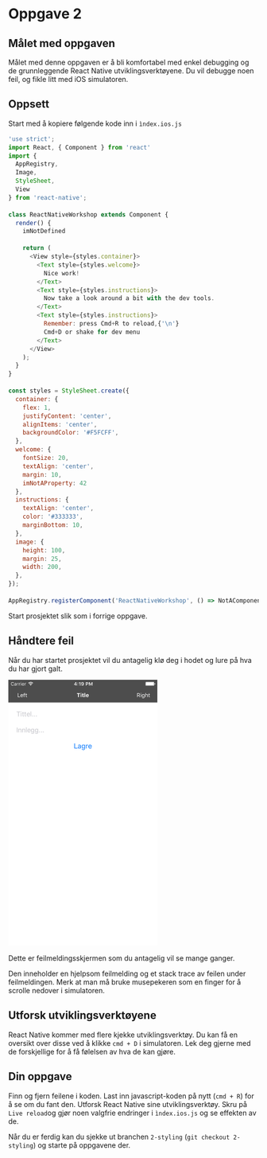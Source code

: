 # Oppgave 2

## Målet med oppgaven
Målet med denne oppgaven er å bli komfortabel med enkel debugging og de grunnleggende React Native utviklingsverktøyene. Du vil debugge noen feil, og fikle litt med iOS simulatoren.

## Oppsett
Start med å kopiere følgende kode inn i `ìndex.ios.js`

```javascript
'use strict';
import React, { Component } from 'react'
import {
  AppRegistry,
  Image,
  StyleSheet,
  View
} from 'react-native';

class ReactNativeWorkshop extends Component {
  render() {
    imNotDefined

    return (
      <View style={styles.container}>
        <Text style={styles.welcome}>
          Nice work!
        </Text>
        <Text style={styles.instructions}>
          Now take a look around a bit with the dev tools.
        </Text>
        <Text style={styles.instructions}>
          Remember: press Cmd+R to reload,{'\n'}
          Cmd+D or shake for dev menu
        </Text>
      </View>
    );
  }
}

const styles = StyleSheet.create({
  container: {
    flex: 1,
    justifyContent: 'center',
    alignItems: 'center',
    backgroundColor: '#F5FCFF',
  },
  welcome: {
    fontSize: 20,
    textAlign: 'center',
    margin: 10,
    imNotAProperty: 42
  },
  instructions: {
    textAlign: 'center',
    color: '#333333',
    marginBottom: 10,
  },
  image: {
    height: 100,
    margin: 25,
    width: 200,
  },
});

AppRegistry.registerComponent('ReactNativeWorkshop', () => NotAComponent);
```

Start prosjektet slik som i forrige oppgave.

## Håndtere feil
Når du har startet prosjektet vil du antagelig klø deg i hodet og lure på hva du har gjort galt.

<img src="../screenshots/screenshot_2.png" width="300">

Dette er feilmeldingsskjermen som du antagelig vil se mange ganger.

Den inneholder en hjelpsom feilmelding og et stack trace av feilen under feilmeldingen. Merk at man må bruke musepekeren som en finger for å scrolle nedover i simulatoren.

## Utforsk utviklingsverktøyene
React Native kommer med flere kjekke utviklingsverktøy. Du kan få en oversikt over disse ved å klikke `cmd + D` i simulatoren. Lek deg gjerne med de forskjellige for å få følelsen av hva de kan gjøre.

## Din oppgave
Finn og fjern feilene i koden. Last inn javascript-koden på nytt (`cmd + R`) for å se om du fant den. Utforsk React Native sine utviklingsverktøy. Skru på `Live reload`og gjør noen valgfrie endringer i `ìndex.ios.js` og se effekten av de.

Når du er ferdig kan du sjekke ut branchen `2-styling` (`git checkout 2-styling`) og starte på oppgavene der.
